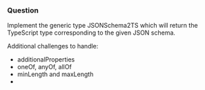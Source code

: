   ### Question

  Implement the generic type JSONSchema2TS which will return the TypeScript type corresponding to the given JSON schema.

  Additional challenges to handle:
  * additionalProperties
  * oneOf, anyOf, allOf
  * minLength and maxLength
  * 
